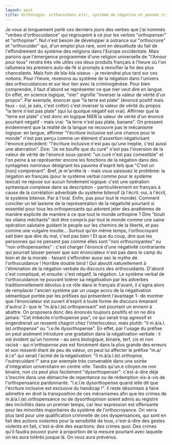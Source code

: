 ```yaml
---
layout: post
title: Orthologie: orthocuidanc.e(s), système de négation et pensée criminogène
---
```


Je vous ai longuement parlé ces derniers jours des verbes que j'ai nommés "verbes d'orthocuidance" qui regroupent à ce jour les verbes "orthopenser" et "orthopiner". Nul n'est besoin de développer à outrance sur "orthocroire" et "orthocuider" qui, d'un emploi plus rare, sont en désuétude du fait de l'effondrement du système des religions dans l'Europe occidentale. Mais parions que l'émergence programmée d'une religion universelle de "l'Amour pour tous" rendra très vite utiles ces deux produits français à l'heure où l'on rallumera les premiers auto-da-fé si prompts à revivifier la foi des plus chancelants.
Mais foin de bla-bla oiseux - je reviendrai plus tard sur ces notions.
Pour l'heure, revenons au système de la négation dans l'univers des orthocuidances et sur leur lien avec la criminogénèse.
Pour bien comprendre, il faut d'abord se représenter ce que nier veut dire en langue. En effet, en science logique, "nier" signifie "inverser la valeur de vérité d'un propos". Par exemple, énoncer que "la terre est plate" (énoncé positif mais faux - oui, je sais, c'est crétin) c'est inverser la valeur de vérité du propos "la terre n'est pas plate" (qui lui quoique négatif est vrai). Affirmer que la "terre est plate" c'est donc en logique NIER la valeur de vérité d'un énoncé pourtant négatif - mais vrai: "la terre n'est pas plate, banane". 
On pressent évidemment que la réalité de la langue ne recouvre pas le mécanisme logique: en langue, affirmer "l'écriture inclusive est une chance pour le monde" n'est pas perçu comme un élément d'assertion négativisant l'énoncé précédent: "l'écriture inclusive n'est pas qu'une ineptie, c'est aussi une aberration".
Dire: "Je ne bouffe que du curé" n'est pas l'inversion de la valeur de vérité de l'énoncé sous-jacent: "un curé n'est pas comestible" et l'on peine à se représenter encore les fonctions de la négation dans des syntagmes nominaux désignant les pauvres d'esprit tels que "C'est un [non] comprenant". 
Bref, je m'arrête là - mais vous saisissez le problème: la négation en français (pour le système verbal comme pour le système lexical) ne repose sur aucun fondement logique: c'est une opération syntaxique complexe dans sa description - particulièrement en français à cause de la corrélation adverbiale du système bitensif (à l'écrit: oui, à l'écrit, le système bitense. Par à l'oral. Enfin, pas pour tout le monde). 
Comment concilier un tel laxisme de la représentation de la négativité pourtant si essentiel pour tous les orthopensants qui adorent jeter des anathèmes de manière explicite de manière à ce que tout le monde orthopine ? Dire "bouh les vilains méchants" doit être compris par tout le monde comme une saine opération salutaire guidant le peuple sur les chemins de la liberté, et pas comme une vulgaire insulte...
Surtout qu'en même temps, l'orthocroyant sait bien que dire du mal, c'est pas bien ! 
Et que du coup, dire que les personnes qui ne pensent pas comme elles sont "non orthocroyantes" ou "non orthopensantes" : c'est charger l'énoncé d'une négativité contrariante qui pourrait laisser penser que son énonciateur n'est pas dans le camp du bien et de la morale - faisant s'effondrer aussi sec le mythe de l'orthocuidance !
Horrible double bind ! Qui aboutit naturellement à l'élimination de la négation verbale du discours des orthocuidants. D'abord c'est compliqué, et ensuite: c'est négatif, la négation.
Le système verbal de l'orthocuidance ne pouvant tolérer sa négativation par les adverbes traditionnellement dévolus à ce rôle dans le français d'avant, il s'agira alors de remplacer l'ancien système par un usage accru de la négativation sémantique portée par les préfixes qui présentent l'avantage 
1- de montrer que l'énonciateur est ouvert d'esprit à toute forme de discours émanant d'autrui
2- que le "m.â/a.l.(e).orthopensant" est pourtant un ennemi à abattre.
On proposera donc des énoncés toujours positifs et on ne dira jamais:
"Cet imbécile n'orthopense pas", ce qui serait trop agressif et engendrerait un ressenti chagrin chez l'interlocuteur, mais plutôt: "il m.â/a.l.(e).orthopense" ou "i.e.lle dysorthopense". 
En effet, par l'usage du préfixe on peut aisément introduire une gradation dans la négativation verbale : il est évident qu'un homme - au sens biologique, binaire, terf, cis et non racisé - qui *n'orthopense pas* est forcément dans la plus grande des erreurs et son ressenti étant de peu de valeur, on peut lui affecter le préfixe "m.a/â.l.e" qui serait l'acmé de la négativation: "il m.â/a.l.(e).orthopine, l'outrecuidant !" sera par exemple très convenable dans une soirée d'intégration universitaire en centre ville. 
Tandis qu'un.e citoyen.ne non binaire, non cis peut plus facilement "dysorthopenser": c'est-à-dire déjà s'inscrire dans une démarche de repentance ou de rédemption vis-à-vis de l'orthopensance pardonnante. "I.e.l.le dysorthopense quand ielle dit que l'écriture inclusive est exclusive du handicap !".
Il reste désormais à faire admettre en droit la transposition de ces mécanismes afin que les crimes de m.â/a.l.(e).orthopensance ou de dysorthopinion soient admis au registre des incivilités dans un premier temps, car leur expression est offensante pour les minorités majoritaires du système de l'orthocroyance. 
On verra plus tard pour une qualification criminelle de ces dyspensances, qui sont en fait des actions violentes pour la sensibilité de tous, c'est-à-dire des gestes violents en fait, c'est-à-dire des exactions: des crimes quoi. Des crimes qu'il faudra pouvoir punir à proportion de la mesure pourtant avec laquelle on les aura tolérés jusque là.
On vous aura prévenus.
